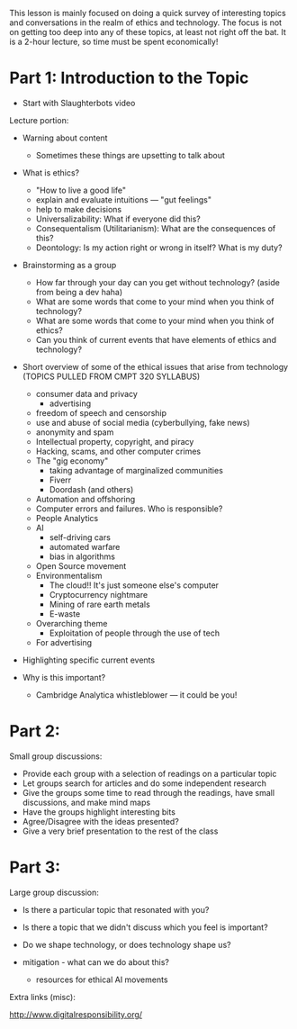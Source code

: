 This lesson is mainly focused on doing a quick survey of interesting topics and conversations in the realm of ethics and technology. The focus is not on getting too deep into any of these topics, at least not right off the bat. It is a 2-hour lecture, so time must be spent economically!

Part 1: Introduction to the Topic
=================================

- Start with Slaughterbots video

Lecture portion:

- Warning about content
  - Sometimes these things are upsetting to talk about
- What is ethics?
  - "How to live a good life"
  - explain and evaluate intuitions — "gut feelings"
  - help to make decisions
  - Universalizability: What if everyone did this?
  - Consequentalism (Utilitarianism): What are the consequences of this?
  - Deontology: Is my action right or wrong in itself? What is my duty?
- Brainstorming as a group
  - How far through your day can you get without technology? (aside from being a dev haha)
  - What are some words that come to your mind when you think of technology?
  - What are some words that come to your mind when you think of ethics?
  - Can you think of current events that have elements of ethics and technology?
  
- Short overview of some of the ethical issues that arise from technology (TOPICS PULLED FROM CMPT 320 SYLLABUS)
  - consumer data and privacy
    - advertising
  - freedom of speech and censorship
  - use and abuse of social media (cyberbullying, fake news)
  - anonymity and spam
  - Intellectual property, copyright, and piracy
  - Hacking, scams, and other computer crimes
  - The "gig economy"
    - taking advantage of marginalized communities
    - Fiverr
    - Doordash (and others)
  - Automation and offshoring
  - Computer errors and failures. Who is responsible?
  - People Analytics
  - AI
    - self-driving cars
    - automated warfare
    - bias in algorithms
  - Open Source movement
  - Environmentalism
    - The cloud!! It's just someone else's computer
    - Cryptocurrency nightmare
    - Mining of rare earth metals
    - E-waste
  - Overarching theme
    - Exploitation of people through the use of tech
  - For advertising
  
- Highlighting specific current events

- Why is this important?
  - Cambridge Analytica whistleblower — it could be you!

Part 2: 
=================================

Small group discussions:

- Provide each group with a selection of readings on a particular topic
- Let groups search for articles and do some independent research
- Give the groups some time to read through the readings, have small discussions, and make mind maps
- Have the groups highlight interesting bits
- Agree/Disagree with the ideas presented?
- Give a very brief presentation to the rest of the class

Part 3:
=================================

Large group discussion:

- Is there a particular topic that resonated with you?
- Is there a topic that we didn't discuss which you feel is important?
- Do we shape technology, or does technology shape us?

- mitigation - what can we do about this?
  - resources for ethical AI movements

Extra links (misc):

http://www.digitalresponsibility.org/
